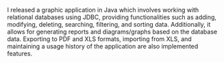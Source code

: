 I released a graphic application in Java which involves working with relational databases using JDBC, providing functionalities such as adding, modifying, deleting, searching, filtering, and sorting data. Additionally, it allows for generating reports and diagrams/graphs based on the database data. Exporting to PDF and XLS formats, importing from XLS, and maintaining a usage history of the application are also implemented features.
